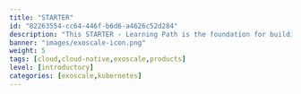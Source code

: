 ```yaml
---
title: "STARTER"
id: "82263554-cc64-446f-b6d6-a4626c52d284"
description: "This STARTER - Learning Path is the foundation for building Exoscale knowledge. It will help you learn the terminology associated, the related cloud computing, and the Exoscale-specific benefits for customers."
banner: "images/exoscale-icon.png"
weight: 5
tags: [cloud,cloud-native,exoscale,products]
level: [introductory]
categories: [exoscale,kubernetes]
---
```

